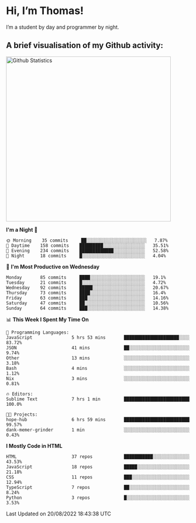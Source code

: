 # Hi, I’m Thomas!
I’m a student by day and programmer by night.

## A brief visualisation of my Github activity:

<img title="My Github Statistics" alt="Github Statistics" width="450px" src="https://github-readme-stats.vercel.app/api?username=thomasrettig&show_icons=true&include_all_commits=true&count_private=true&&hide=issues&theme=tokyonight&border_radius=6px"/>

<!--START_SECTION:waka-->
**I'm a Night 🦉** 

```text
🌞 Morning    35 commits     ██░░░░░░░░░░░░░░░░░░░░░░░   7.87% 
🌆 Daytime    158 commits    █████████░░░░░░░░░░░░░░░░   35.51% 
🌃 Evening    234 commits    █████████████░░░░░░░░░░░░   52.58% 
🌙 Night      18 commits     █░░░░░░░░░░░░░░░░░░░░░░░░   4.04%

```
📅 **I'm Most Productive on Wednesday** 

```text
Monday       85 commits     ████░░░░░░░░░░░░░░░░░░░░░   19.1% 
Tuesday      21 commits     █░░░░░░░░░░░░░░░░░░░░░░░░   4.72% 
Wednesday    92 commits     █████░░░░░░░░░░░░░░░░░░░░   20.67% 
Thursday     73 commits     ████░░░░░░░░░░░░░░░░░░░░░   16.4% 
Friday       63 commits     ███░░░░░░░░░░░░░░░░░░░░░░   14.16% 
Saturday     47 commits     ██░░░░░░░░░░░░░░░░░░░░░░░   10.56% 
Sunday       64 commits     ███░░░░░░░░░░░░░░░░░░░░░░   14.38%

```


📊 **This Week I Spent My Time On** 

```text
💬 Programming Languages: 
JavaScript               5 hrs 53 mins       █████████████████████░░░░   83.72% 
JSON                     41 mins             ██░░░░░░░░░░░░░░░░░░░░░░░   9.74% 
Other                    13 mins             ░░░░░░░░░░░░░░░░░░░░░░░░░   3.18% 
Bash                     4 mins              ░░░░░░░░░░░░░░░░░░░░░░░░░   1.12% 
Nix                      3 mins              ░░░░░░░░░░░░░░░░░░░░░░░░░   0.81%

🔥 Editors: 
Sublime Text             7 hrs 1 min         █████████████████████████   100.0%

🐱‍💻 Projects: 
hope-hub                 6 hrs 59 mins       █████████████████████████   99.57% 
dank-memer-grinder       1 min               ░░░░░░░░░░░░░░░░░░░░░░░░░   0.43%

```

**I Mostly Code in HTML** 

```text
HTML                     37 repos            ███████████░░░░░░░░░░░░░░   43.53% 
JavaScript               18 repos            █████░░░░░░░░░░░░░░░░░░░░   21.18% 
CSS                      11 repos            ███░░░░░░░░░░░░░░░░░░░░░░   12.94% 
TypeScript               7 repos             ██░░░░░░░░░░░░░░░░░░░░░░░   8.24% 
Python                   3 repos             █░░░░░░░░░░░░░░░░░░░░░░░░   3.53%

```



 Last Updated on 20/08/2022 18:43:38 UTC
<!--END_SECTION:waka-->
